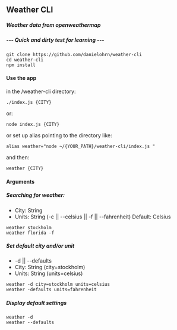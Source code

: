 ## Weather CLI
##### Weather data from openweathermap 
##### --- Quick and dirty test for learning --- 

```
git clone https://github.com/danielohrn/weather-cli
cd weather-cli 
npm install 
```

#### Use the app 
in the /weather-cli directory: 

```
./index.js {CITY}
``` 
or: 
```
node index.js {CITY}
```
or set up alias pointing to the directory like: 
```
alias weather="node ~/{YOUR_PATH}/weather-cli/index.js "
```
and then: 
```
weather {CITY} 
```

#### Arguments
##### Searching for weather:  
- City: String
- Units: String (-c || --celsius || -f || --fahrenheit) Default: Celsius 
```
weather stockholm
weather florida -f
```

##### Set default city and/or unit
- -d || --defaults
- City: String (city=stockholm)
- Units: String (units=celsius)

```
weather -d city=stockholm units=celsius
weather -defaults units=fahrenheit
```

##### Display default settings
```
weather -d
weather --defaults
```



